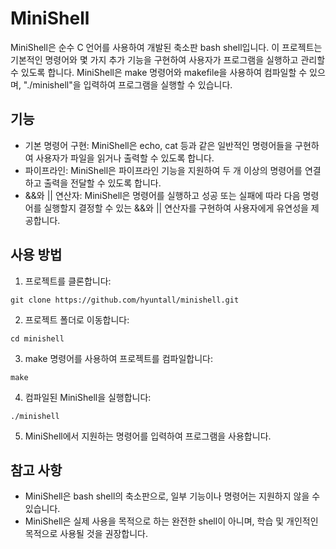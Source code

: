 # MiniShell

MiniShell은 순수 C 언어를 사용하여 개발된 축소판 bash shell입니다. 이 프로젝트는 기본적인 명령어와 몇 가지 추가 기능을 구현하여 사용자가 프로그램을 실행하고 관리할 수 있도록 합니다. MiniShell은 make 명령어와 makefile을 사용하여 컴파일할 수 있으며, "./minishell"을 입력하여 프로그램을 실행할 수 있습니다.

## 기능

- 기본 명령어 구현: MiniShell은 echo, cat 등과 같은 일반적인 명령어들을 구현하여 사용자가 파일을 읽거나 출력할 수 있도록 합니다.
- 파이프라인: MiniShell은 파이프라인 기능을 지원하여 두 개 이상의 명령어를 연결하고 출력을 전달할 수 있도록 합니다.
- &&와 || 연산자: MiniShell은 명령어를 실행하고 성공 또는 실패에 따라 다음 명령어를 실행할지 결정할 수 있는 &&와 || 연산자를 구현하여 사용자에게 유연성을 제공합니다.

## 사용 방법

1. 프로젝트를 클론합니다:

```shell
git clone https://github.com/hyuntall/minishell.git
```

2. 프로젝트 폴더로 이동합니다:

```shell
cd minishell
```

3. make 명령어를 사용하여 프로젝트를 컴파일합니다:

```shell
make
```

4. 컴파일된 MiniShell을 실행합니다:

```shell
./minishell
```

5. MiniShell에서 지원하는 명령어를 입력하여 프로그램을 사용합니다.

## 참고 사항

- MiniShell은 bash shell의 축소판으로, 일부 기능이나 명령어는 지원하지 않을 수 있습니다.
- MiniShell은 실제 사용을 목적으로 하는 완전한 shell이 아니며, 학습 및 개인적인 목적으로 사용될 것을 권장합니다.

